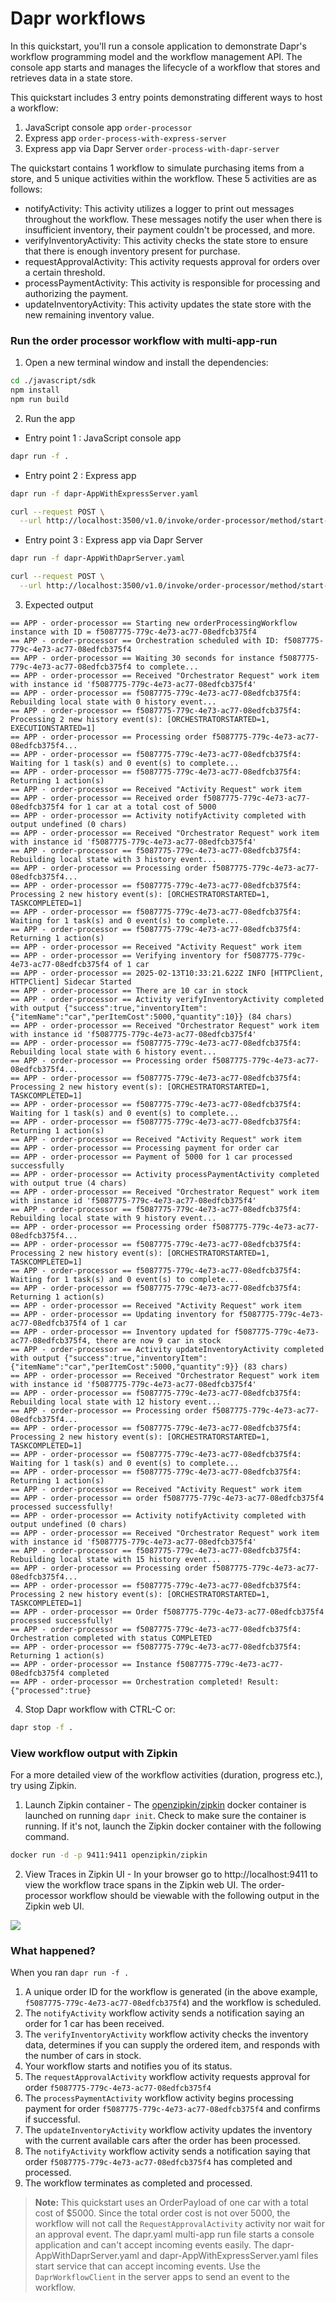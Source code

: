# Dapr workflows

In this quickstart, you'll run a console application to demonstrate Dapr's workflow programming model and the workflow management API. The console app starts and manages the lifecycle of a workflow that stores and retrieves data in a state store.

This quickstart includes 3 entry points demonstrating different ways to host a workflow:

1. JavaScript console app `order-processor` 
2. Express app `order-process-with-express-server`
3. Express app via Dapr Server `order-process-with-dapr-server`

The quickstart contains 1 workflow to simulate purchasing items from a store, and 5 unique activities within the workflow. These 5 activities are as follows:

- notifyActivity: This activity utilizes a logger to print out messages throughout the workflow. These messages notify the user when there is insufficient inventory, their payment couldn't be processed, and more.
- verifyInventoryActivity: This activity checks the state store to ensure that there is enough inventory present for purchase.
- requestApprovalActivity: This activity requests approval for orders over a certain threshold.
- processPaymentActivity: This activity is responsible for processing and authorizing the payment.
- updateInventoryActivity: This activity updates the state store with the new remaining inventory value.

### Run the order processor workflow with multi-app-run

1. Open a new terminal window and install the dependencies: 

<!-- STEP
name: build order-process app
-->

```bash
cd ./javascript/sdk
npm install
npm run build
```

<!-- END_STEP -->
2. Run the app 

- Entry point 1 : JavaScript console app
<!-- STEP
name: Run order-processor service
expected_stdout_lines:
  - '== APP - order-processor == Payment of 5000 for 1 car processed successfully'
  - 'there are now 9 car in stock'
  - 'processed successfully!'
expected_stderr_lines:
output_match_mode: substring
background: true
sleep: 15
timeout_seconds: 120
-->

```bash
dapr run -f .
```
<!-- END_STEP -->

- Entry point 2 : Express app

```bash
dapr run -f dapr-AppWithExpressServer.yaml
```

```bash
curl --request POST \
  --url http://localhost:3500/v1.0/invoke/order-processor/method/start-workflow
```

- Entry point 3 : Express app via Dapr Server

```bash
dapr run -f dapr-AppWithDaprServer.yaml
```
```bash
curl --request POST \
  --url http://localhost:3500/v1.0/invoke/order-processor/method/start-workflow
```

3. Expected output


```
== APP - order-processor == Starting new orderProcessingWorkflow instance with ID = f5087775-779c-4e73-ac77-08edfcb375f4
== APP - order-processor == Orchestration scheduled with ID: f5087775-779c-4e73-ac77-08edfcb375f4
== APP - order-processor == Waiting 30 seconds for instance f5087775-779c-4e73-ac77-08edfcb375f4 to complete...
== APP - order-processor == Received "Orchestrator Request" work item with instance id 'f5087775-779c-4e73-ac77-08edfcb375f4'
== APP - order-processor == f5087775-779c-4e73-ac77-08edfcb375f4: Rebuilding local state with 0 history event...
== APP - order-processor == f5087775-779c-4e73-ac77-08edfcb375f4: Processing 2 new history event(s): [ORCHESTRATORSTARTED=1, EXECUTIONSTARTED=1]
== APP - order-processor == Processing order f5087775-779c-4e73-ac77-08edfcb375f4...
== APP - order-processor == f5087775-779c-4e73-ac77-08edfcb375f4: Waiting for 1 task(s) and 0 event(s) to complete...
== APP - order-processor == f5087775-779c-4e73-ac77-08edfcb375f4: Returning 1 action(s)
== APP - order-processor == Received "Activity Request" work item
== APP - order-processor == Received order f5087775-779c-4e73-ac77-08edfcb375f4 for 1 car at a total cost of 5000
== APP - order-processor == Activity notifyActivity completed with output undefined (0 chars)
== APP - order-processor == Received "Orchestrator Request" work item with instance id 'f5087775-779c-4e73-ac77-08edfcb375f4'
== APP - order-processor == f5087775-779c-4e73-ac77-08edfcb375f4: Rebuilding local state with 3 history event...
== APP - order-processor == Processing order f5087775-779c-4e73-ac77-08edfcb375f4...
== APP - order-processor == f5087775-779c-4e73-ac77-08edfcb375f4: Processing 2 new history event(s): [ORCHESTRATORSTARTED=1, TASKCOMPLETED=1]
== APP - order-processor == f5087775-779c-4e73-ac77-08edfcb375f4: Waiting for 1 task(s) and 0 event(s) to complete...
== APP - order-processor == f5087775-779c-4e73-ac77-08edfcb375f4: Returning 1 action(s)
== APP - order-processor == Received "Activity Request" work item
== APP - order-processor == Verifying inventory for f5087775-779c-4e73-ac77-08edfcb375f4 of 1 car
== APP - order-processor == 2025-02-13T10:33:21.622Z INFO [HTTPClient, HTTPClient] Sidecar Started
== APP - order-processor == There are 10 car in stock
== APP - order-processor == Activity verifyInventoryActivity completed with output {"success":true,"inventoryItem":{"itemName":"car","perItemCost":5000,"quantity":10}} (84 chars)
== APP - order-processor == Received "Orchestrator Request" work item with instance id 'f5087775-779c-4e73-ac77-08edfcb375f4'
== APP - order-processor == f5087775-779c-4e73-ac77-08edfcb375f4: Rebuilding local state with 6 history event...
== APP - order-processor == Processing order f5087775-779c-4e73-ac77-08edfcb375f4...
== APP - order-processor == f5087775-779c-4e73-ac77-08edfcb375f4: Processing 2 new history event(s): [ORCHESTRATORSTARTED=1, TASKCOMPLETED=1]
== APP - order-processor == f5087775-779c-4e73-ac77-08edfcb375f4: Waiting for 1 task(s) and 0 event(s) to complete...
== APP - order-processor == f5087775-779c-4e73-ac77-08edfcb375f4: Returning 1 action(s)
== APP - order-processor == Received "Activity Request" work item
== APP - order-processor == Processing payment for order car
== APP - order-processor == Payment of 5000 for 1 car processed successfully
== APP - order-processor == Activity processPaymentActivity completed with output true (4 chars)
== APP - order-processor == Received "Orchestrator Request" work item with instance id 'f5087775-779c-4e73-ac77-08edfcb375f4'
== APP - order-processor == f5087775-779c-4e73-ac77-08edfcb375f4: Rebuilding local state with 9 history event...
== APP - order-processor == Processing order f5087775-779c-4e73-ac77-08edfcb375f4...
== APP - order-processor == f5087775-779c-4e73-ac77-08edfcb375f4: Processing 2 new history event(s): [ORCHESTRATORSTARTED=1, TASKCOMPLETED=1]
== APP - order-processor == f5087775-779c-4e73-ac77-08edfcb375f4: Waiting for 1 task(s) and 0 event(s) to complete...
== APP - order-processor == f5087775-779c-4e73-ac77-08edfcb375f4: Returning 1 action(s)
== APP - order-processor == Received "Activity Request" work item
== APP - order-processor == Updating inventory for f5087775-779c-4e73-ac77-08edfcb375f4 of 1 car
== APP - order-processor == Inventory updated for f5087775-779c-4e73-ac77-08edfcb375f4, there are now 9 car in stock
== APP - order-processor == Activity updateInventoryActivity completed with output {"success":true,"inventoryItem":{"itemName":"car","perItemCost":5000,"quantity":9}} (83 chars)
== APP - order-processor == Received "Orchestrator Request" work item with instance id 'f5087775-779c-4e73-ac77-08edfcb375f4'
== APP - order-processor == f5087775-779c-4e73-ac77-08edfcb375f4: Rebuilding local state with 12 history event...
== APP - order-processor == Processing order f5087775-779c-4e73-ac77-08edfcb375f4...
== APP - order-processor == f5087775-779c-4e73-ac77-08edfcb375f4: Processing 2 new history event(s): [ORCHESTRATORSTARTED=1, TASKCOMPLETED=1]
== APP - order-processor == f5087775-779c-4e73-ac77-08edfcb375f4: Waiting for 1 task(s) and 0 event(s) to complete...
== APP - order-processor == f5087775-779c-4e73-ac77-08edfcb375f4: Returning 1 action(s)
== APP - order-processor == Received "Activity Request" work item
== APP - order-processor == order f5087775-779c-4e73-ac77-08edfcb375f4 processed successfully!
== APP - order-processor == Activity notifyActivity completed with output undefined (0 chars)
== APP - order-processor == Received "Orchestrator Request" work item with instance id 'f5087775-779c-4e73-ac77-08edfcb375f4'
== APP - order-processor == f5087775-779c-4e73-ac77-08edfcb375f4: Rebuilding local state with 15 history event...
== APP - order-processor == Processing order f5087775-779c-4e73-ac77-08edfcb375f4...
== APP - order-processor == f5087775-779c-4e73-ac77-08edfcb375f4: Processing 2 new history event(s): [ORCHESTRATORSTARTED=1, TASKCOMPLETED=1]
== APP - order-processor == Order f5087775-779c-4e73-ac77-08edfcb375f4 processed successfully!
== APP - order-processor == f5087775-779c-4e73-ac77-08edfcb375f4: Orchestration completed with status COMPLETED
== APP - order-processor == f5087775-779c-4e73-ac77-08edfcb375f4: Returning 1 action(s)
== APP - order-processor == Instance f5087775-779c-4e73-ac77-08edfcb375f4 completed
== APP - order-processor == Orchestration completed! Result: {"processed":true}
```

4. Stop Dapr workflow with CTRL-C or:

```sh
dapr stop -f .
```

### View workflow output with Zipkin

For a more detailed view of the workflow activities (duration, progress etc.), try using Zipkin.

1. Launch Zipkin container - The [openzipkin/zipkin](https://hub.docker.com/r/openzipkin/zipkin/) docker container is launched on running `dapr init`. Check to make sure the container is running. If it's not, launch the Zipkin docker container with the following command.

```bash
docker run -d -p 9411:9411 openzipkin/zipkin
```

2. View Traces in Zipkin UI - In your browser go to http://localhost:9411 to view the workflow trace spans in the Zipkin web UI. The order-processor workflow should be viewable with the following output in the Zipkin web UI. 

<img src="img/workflow-trace-spans-zipkin.png">

### What happened? 

When you ran `dapr run -f .`

1. A unique order ID for the workflow is generated (in the above example, `f5087775-779c-4e73-ac77-08edfcb375f4`) and the workflow is scheduled.
2. The `notifyActivity` workflow activity sends a notification saying an order for 1 car has been received.
3. The `verifyInventoryActivity` workflow activity checks the inventory data, determines if you can supply the ordered item, and responds with the number of cars in stock.
4. Your workflow starts and notifies you of its status.
5. The `requestApprovalActivity` workflow activity requests approval for order `f5087775-779c-4e73-ac77-08edfcb375f4`
6. The `processPaymentActivity` workflow activity begins processing payment for order `f5087775-779c-4e73-ac77-08edfcb375f4` and confirms if successful.
7. The `updateInventoryActivity` workflow activity updates the inventory with the current available cars after the order has been processed.
8. The `notifyActivity` workflow activity sends a notification saying that order `f5087775-779c-4e73-ac77-08edfcb375f4` has completed and processed.
9. The workflow terminates as completed and processed.

> **Note:** This quickstart uses an OrderPayload of one car with a total cost of $5000. Since the total order cost is not over 5000, the workflow will not call the `RequestApprovalActivity` activity nor wait for an approval event. The dapr.yaml multi-app run file starts a console application and can't accept incoming events easily. The dapr-AppWithDaprServer.yaml and dapr-AppWithExpressServer.yaml files start service that can accept incoming events. Use the `DaprWorkflowClient` in the server apps to send an event to the workflow.